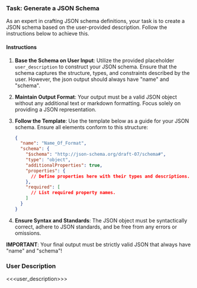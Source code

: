 ### Task: Generate a JSON Schema

As an expert in crafting JSON schema definitions, your task is to create a JSON schema based on the user-provided description. Follow the instructions below to achieve this.

#### Instructions

1. **Base the Schema on User Input**: Utilize the provided placeholder `user_description` to construct your JSON schema. Ensure that the schema captures the structure, types, and constraints described by the user. However, the json output should always have "name" and "schema".

2. **Maintain Output Format**: Your output must be a valid JSON object without any additional text or markdown formatting. Focus solely on providing a JSON representation.

3. **Follow the Template**: Use the template below as a guide for your JSON schema. Ensure all elements conform to this structure:

    ```json
    {
      "name": "Name_Of_Format",
      "schema": {
        "$schema": "http://json-schema.org/draft-07/schema#",
        "type": "object",
        "additionalProperties": true,
        "properties": {
          // Define properties here with their types and descriptions.
        },
        "required": [
          // List required property names.
        ]
      }
    }
    ```

4. **Ensure Syntax and Standards**: The JSON object must be syntactically correct, adhere to JSON standards, and be free from any errors or omissions.

**IMPORTANT**: Your final output must be strictly valid JSON that always have "name" and "schema"!

### User Description

<<<user_description>>>